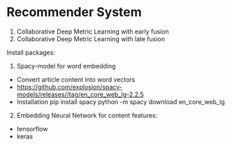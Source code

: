 # Recommender System

1. Collaborative Deep Metric Learning with early fusion
2. Collaborative Deep Metric Learning with late fusion

Install packages:

1. Spacy-model for word embedding
  - Convert article content into word vectors
  - https://github.com/explosion/spacy-models/releases//tag/en_core_web_lg-2.2.5
  - Installation
    pip install spacy
    python -m spacy download en_core_web_lg
  
2. Embedding Neural Network for content features:
  - tensorflow
  - keras
  

